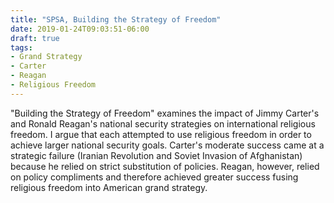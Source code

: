 ```yaml
---
title: "SPSA, Building the Strategy of Freedom"
date: 2019-01-24T09:03:51-06:00
draft: true
tags:
- Grand Strategy
- Carter
- Reagan
- Religious Freedom
---
```


"Building the Strategy of Freedom" examines the impact of Jimmy Carter's and Ronald Reagan's national security strategies on international religious freedom. I argue that each attempted to use religious freedom in order to achieve larger national security goals. Carter's moderate success came at a strategic failure (Iranian Revolution and Soviet Invasion of Afghanistan) because he relied on strict substitution of policies. Reagan, however, relied on policy compliments and therefore achieved greater success fusing religious freedom into American grand strategy.
